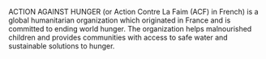 ACTION AGAINST HUNGER (or Action Contre La Faim (ACF) in French) is a global humanitarian organization which originated in France and is committed to ending world hunger. The organization helps malnourished children and provides communities with access to safe water and sustainable solutions to hunger.
